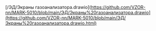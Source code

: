 [/ЭД/Экраны газоанализатора.drawio](https://github.com/VZOR-nn/MARK-5010/blob/main/ЭД/Экраны%20газоанализатора.drawio](https://github.com/VZOR-nn/MARK-5010/blob/main/ЭД/Экраны%20газоанализатора.drawio.html)

